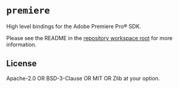 # `premiere`

High level bindings for the Adobe Premiere Pro® SDK.

Please see the README in the
[repository workspace root](https://github.com/virtualritz/after-effects) for more information.

## License

Apache-2.0 OR BSD-3-Clause OR MIT OR Zlib at your option.
